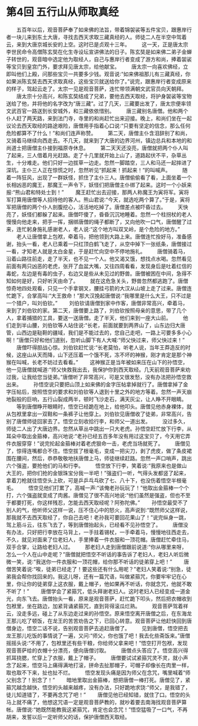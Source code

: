 # 第4回 五行山从师取真经

  　　五百年以后，观音菩萨奉了如来佛的法旨，带着锦袈裟等五件宝贝，跟惠岸行者一块儿来到东土大唐，寻找去西天求取三藏真经的人。师徒二人在半空中驾着云，来到大唐京城长安的上空。这时已是贞观十三年。 
　　这一天，正是唐太宗李世民命令高僧陈玄奘在化生寺设坛宣讲佛法的日子。陈玄奘是如来佛二弟子金蝉子转世的，观音暗中选定他为取经人，自己与惠岸行者变成了游方和尚，捧着袈裟等宝贝到皇宫门外，要求拜见唐太宗，给他献宝。 
　　唐太宗一向喜欢佛经，立即叫他们上殿，问那些宝贝一共要多少钱。观音说∶“如来佛祖那儿有三藏真经，你如果派陈玄奘去西天求取真经，这些宝贝就送给你了。”说完，跟惠岸行者变成原来的样子，驾起云走了。太宗一见是观音菩萨，连忙带领满朝文武官员向天朝拜。 
　　唐太宗十分高兴，和陈玄奘结成了兄弟，要他去西天取经，将护身袈裟等宝物送给了他，并将他的名字改为“唐三藏”。过了几天，三藏要出发了，唐太宗便率领文武百官一路送到长安城外，和三藏依依惜别。 
　　唐三藏别名唐僧。他和两个仆人赶了两天路，来到法门寺，寺里的和尚赶忙出来迎接。晚上，和尚们坐在一起议论去西天取经的路途艰险，唐僧用手指着心口说∶“只要有坚定的信念，那么任何危险都算不了什么！”和尚们连声称赞。 
　　第二天，唐僧主仆含泪辞别了和尚，又骑着马继续向西走去。不几天，就来到了大唐的边界河州，镇边总兵和本地的和尚道士把唐僧主仆接到福原寺休息。 
　　第二天天还没亮，唐僧就把两个仆人叫了起来，三人借着月光赶路。走了十几里就开始上山了，道路起伏不平，杂草丛生，十分难走。他们只好一边拔草一边走。忽然一脚踏空，三人和马还一起摔进了深坑。主仆三人正在惊慌之时，忽然听见“抓起来！抓起来！”的叫喊声。 
　　随着一阵狂风，出现了一群妖怪，抓住了主仆三人。唐僧偷偷看了看，上面坐着一个长相凶恶的魔王，那魔王一声令下，妖怪们把唐僧主仆绑了起来。这时一个小妖来报∶“熊山君和特处士到！” 
　　魔王赶忙出去迎接，那两人称魔王为寅将军。寅将军打算用唐僧等人招待他的客人。熊山君说∶“今天，就选吃两个算了。”于是，寅将军把唐僧的两个仆人剖腹挖心，活活地吃掉了。唐僧差点被吓昏过去。 
　　天快亮了，妖怪们都躲了起来。唐僧吓傻了，昏昏沉沉地睡着。忽然一个柱拐杖的老人慢慢向他走来，把手一挥，捆绑唐僧的绳子都断了，又向他吹一口气，唐僧醒了过来，连忙躬身施礼感谢老人，老人说∶“这个地方叫双叉岭，是个危险的地方。” 
　　老人让唐僧拿上包袱，牵着马，把他领到大路上来。唐僧连忙拴好马，准备感谢，抬头一看，老人已乘着一只红顶白鹤飞走了，从空中掉下一张纸条，唐僧接过一看，才知老人就是太白金星，于是赶忙向空中不停地施礼。 
　　唐僧骑着马，沿着山路往前走，走了半天，也不见一个人。他又渴又饿，想找点水喝。忽然看见前面有两只凶恶的老虎，张开了血盆大嘴，又往四周看看，发现身后是吐着红信的毒蛇，左边是有毒的虫子，右边又是些从未见过的野兽。唐僧被困在中间，急得不知如何是好，只好听天由命了。 
　　就在这危急关头，野兽忽然都逃跑了。唐僧惊奇地四处观看，只见一个手拿钢叉，腰挂弓箭的大汉从山坡上走了过来。唐僧连忙跪下，合掌高叫∶“大王救命！”那大汉挽起唐僧说∶“我哪里是什么大王，只不过是一个猎户，叫刘伯钦。” 
　　刘伯钦请唐僧到家中作客，唐僧非常高兴，牵着马，来到了刘伯钦的家。第二天，唐僧要上路了，刘伯钦按照母亲的意思，带了几个人，拿着捕猎的工具，要送一送唐僧。走了半天，他们来到一座大山前。 
　　他们走到半山腰，刘伯钦等人站住说∶“长老，前面就要到两界山了，山东边归大唐管，山西边是鞑靼的疆域，我们是不能过去的，您自己走吧，一路上可要多多小心啊！”唐僧只好和他们道别，忽听山脚下有人大喊∶“师父快过来，师父快过来！” 
　　唐僧吓得胆战心惊。刘伯钦赶忙说∶“长老莫怕，听老人说，当年王莽造反的时候，这座山从天而降，山下还压着一个饿不死，冻不坏的神猴，刚才肯定是那个神猴在叫喊，长老不妨过去看看。” 
　　这神猴正是当年被如来压在山下的孙悟空，他一见唐僧就喊道∶“师父快救我出去，我保护你到西天取经。几天前观音菩萨来劝过我，让我给您当徒弟。”唐僧听了非常高兴，可是又很发愁，没有办法把孙悟空救出来。 
　　孙悟空说只要把山顶上如来佛的金字压帖拿掉就行了。唐僧拿掉了金字压帖后，按照悟空的要求和刘伯钦等人退到十里之外的地方等着。忽然一声天崩地裂般的巨响，五行山裂成两半，顿时飞沙走石，满天灰尘，让人睁不开眼睛。 
　　等到唐僧睁开眼睛时，悟空已经跪在地上，给他叩头。唐僧见他赤身裸体，就从包袱里拿出一双鞋和一条裤子让他穿上。刘伯钦见唐僧收了徒弟，非常高兴，告别了唐僧师徒回家去了。悟空立刻收拾行李，和师父一道出发。 
　　没过多久，师徒二人出了大唐边界。忽然从草丛中跳出一只大老虎。孙悟空赶忙放下行李，从耳朵中取出金箍棒，高兴地说∶“老孙已经五百多年没有用过这宝贝了，今天用它弄件衣服穿穿！”说完抡起金箍棒对着老虎狠命一击，老虎当场就死了。 
　　唐僧见了，惊得连嘴都合不住。悟空拔了根毫毛，变成一把尖刀，剥了虎皮，做了条皮裙围在腰间，然后，恭恭敬敬地扶唐僧上马，师徒继续赶路。忽然一声口哨声，跳出六个强盗，要抢他们的马和行李。 
　　悟空放下行李，笑着说∶“我原来也是做山大王的，把你们抢的金银珠宝分我一半吧！”强盗们一听，气得头发都竖了起来，拿着刀枪就往悟空头上砍，可是乒乒乓乓砍了七、八十下，也没伤着悟空半根毫毛。 
　　悟空见他们打累了，高喊一声∶“该俺老孙玩玩了！”他取出金箍棒一个个打，六个强盗就变成了肉酱。唐僧见了很不高兴地说∶“他们虽然是强盗，但也不至于都要打死，你这样残忍，怎能去西天取经呢？阿弥陀佛。” 
　　孙悟空最受不了别人的气，他听师父这样一说，压不住心中的怒火，高声说到∶“既然师父这样说，那我就不去西天取经了，你自己去吧！老孙我可要回花果山了！”说完纵身一跳，驾上筋斗云，往东飞去了，等到唐僧抬起头，已经看不见孙悟空了。 
　　唐僧没有办法，只好把行李放在马背上，一手拄着锡杖，一手牵着马，慢慢地往西走去，不久，就见对面来了位老妇人，手里捧着一件衣服和一顶花帽。唐僧赶忙牵住马，双手合掌，让路给老妇人过。 
　　那老妇人走到唐僧跟前说道∶“你从哪里来呀，怎么一个人在山中走呢？”唐僧就把悟空不听话的事告诉了老妇人，老妇人听后微微一笑，说∶“我送你一件衣服和一顶花帽，给你那不听话的徒弟穿上吧！” 
　　唐僧苦笑着说∶“唉，徒弟已经走了！要这些还有什么用呢？”老妇人笑着说∶“别急，徒弟我会帮你找回来的。我这儿呀，还有一篇咒语，叫做紧箍咒，你要牢牢记在心里，你让你的徒弟穿上这衣服，戴上帽子，他如果再不听话，你就念咒，他就不敢不听了！” 
　　唐僧学会了紧箍咒，低头拜谢老妇人。这时老妇人已经变成一道金光，向东飞去。唐僧抬头一看，原来是观音菩萨，赶忙跪下叩头，然后把衣帽收到包袱里，坐在路边，加紧背诵紧箍咒，直到背得滚瓜烂熟。 
　　观音菩萨驾着祥云，没走多远，碰上了从东边走过来的孙悟空。原来悟空离开唐僧之后，在东海龙王那儿吃了顿饭，在龙王的苦苦劝告之下，已回心转意。观音菩萨让他赶快回到唐僧身边，悟空二话不说，告别观音菩萨去追赶唐僧了。 
　　见到唐僧，悟空把去龙王那儿吃饭的事情说了一遍，又问∶“师父，你也饿了吧！我去化些斋饭来。”唐僧摇摇头说∶“不用了，包袱里还有些干粮，你给师父拿来吧！”悟空打开包袱，发现观音菩萨给的衣帽十分漂亮，便向唐僧讨取。 
　　唐僧点头答应了。悟空高兴得抓耳挠腮，忙穿上了衣服，戴上了帽子。 
　　唐僧要试试紧箍咒灵不灵，就小声念了起来，悟空马上痛得满地打滚，拼命去扯那帽子，可帽子却像长在肉里一样，取也取不下来，扯也扯不烂。 
　　悟空发现头痛是因为师父在念咒，嘴里喊着“师父别念了！别念了！” 
　　暗地里取出金箍棒，想把唐僧一棒打死。唐僧见了，紧箍咒越念越快，悟空的头越来越疼，没有办法，只好跪地求饶∶“师父，是我错了，徒儿知道错了，不要再念咒了吧！” 
　　唐僧见他已经知错，就住了口。悟空的头马上就不痛了，他想这咒语一定是观音菩萨教的，就吵着要去南海找观音菩萨算帐。唐僧说∶“她既然能教我这紧箍咒，肯定也会念咒！”悟空猛吸了一口气，不再胡来，发誓以后一定听师父的话，保护唐僧西天取经。

  
		